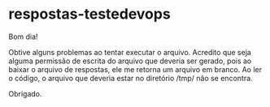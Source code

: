 # respostas-testedevops

Bom dia!

Obtive alguns problemas ao tentar executar o arquivo. Acredito que seja alguma permissão de escrita do arquivo que deveria ser gerado, pois ao baixar o arquivo de respostas, ele me retorna um arquivo em branco. Ao ler o código, o arquivo que deveria estar no diretório /tmp/ não se encontra. 

Obrigado.
